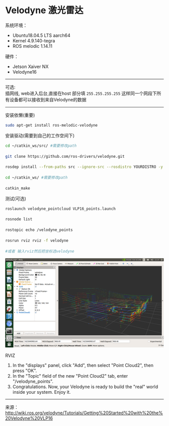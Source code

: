 # Velodyne 激光雷达

系统环境： 
- Ubuntu18.04.5 LTS aarch64
- Kernel 4.9.140-tegra
- ROS melodic 1.14.11

硬件：
- Jetson Xaiver NX
- Velodyne16

----
可选:       
插网线, web进入后台,直接在host 部分填 `255.255.255.255` 这样同一个网段下所有设备都可以接收到来自Velodyne的数据

----

安装依懒(重要)
``` bash
sudo apt-get install ros-melodic-velodyne
```
安装驱动(需要到自己的工作空间下)
``` bash
cd ~/catkin_ws/src/ #需要修改path

git clone https://github.com/ros-drivers/velodyne.git

rosdep install --from-paths src --ignore-src --rosdistro YOURDISTRO -y

cd ~/catkin_ws/ #需要修改path

catkin_make
```

测试(可选)
``` bash
roslaunch velodyne_pointcloud VLP16_points.launch

rosnode list

rostopic echo /velodyne_points

rosrun rviz rviz -f velodyne

#或者 输入rviz然后把坐标选velodyne
```

![IMG](/pictures/Velodyne-16.png)


RVIZ
1. In the "displays" panel, click "Add", then select "Point Cloud2", then press "OK".
2. In the "Topic" field of the new "Point Cloud2" tab, enter "/velodyne_points".
3. Congratulations. Now, your Velodyne is ready to build the "real" world inside your system. Enjoy it.


----
来源：
http://wiki.ros.org/velodyne/Tutorials/Getting%20Started%20with%20the%20Velodyne%20VLP16


